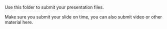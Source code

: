 Use this folder to submit your presentation files. 

Make sure you submit your slide on time, you can also submit video or other material here. 